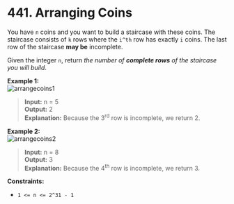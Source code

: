 # 441. Arranging Coins

You have `n` coins and you want to build a staircase with these coins. The staircase consists of `k` rows where the `i^th` row has exactly `i` coins. The last row of the staircase **may be** incomplete.

Given the integer `n`, return _the number of **complete rows** of the staircase you will build_.

**Example 1:**  
![arrangecoins1](https://assets.leetcode.com/uploads/2021/04/09/arrangecoins1-grid.jpg)
> **Input:** n = 5  
> **Output:** 2  
> **Explanation:** Because the 3<sup>rd</sup> row is incomplete, we return 2.

**Example 2:**  
![arrangecoins2](https://assets.leetcode.com/uploads/2021/04/09/arrangecoins2-grid.jpg)
> **Input:** n = 8  
> **Output:** 3  
> **Explanation:** Because the 4<sup>th</sup> row is incomplete, we return 3.

**Constraints:**
* `1 <= n <= 2^31 - 1`
